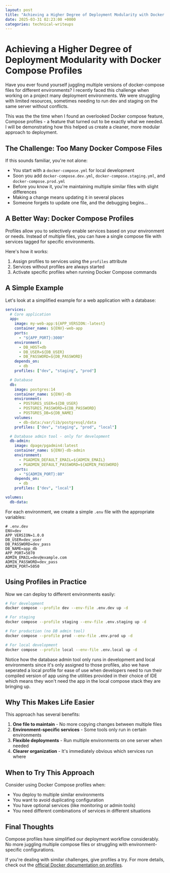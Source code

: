 ```yaml
---
layout: post
title: "Achieving a Higher Degree of Deployment Modularity with Docker Compose Profiles"
date: 2025-03-31 02:23:00 +0000
categories: technical-writeups
---
```


# Achieving a Higher Degree of Deployment Modularity with Docker Compose Profiles

Have you ever found yourself juggling multiple versions of docker-compose files for different environments? I recently faced this challenge when working on a project many deployment environments. We were struggling with limited resources, sometimes needing to run dev and staging on the same server without conflicts.

This was the the time when I found an overlooked Docker compose feature, Compose profiles - a feature that turned out to be exactly what we needed. I will be demonstrating how this helped us create a cleaner, more modular approach to deployment.

## The Challenge: Too Many Docker Compose Files

If this sounds familiar, you're not alone:

- You start with a `docker-compose.yml` for local development
- Soon you add `docker-compose.dev.yml`, `docker-compose.staging.yml`, and `docker-compose.prod.yml`
- Before you know it, you're maintaining multiple similar files with slight differences
- Making a change means updating it in several places
- Someone forgets to update one file, and the debugging begins...

## A Better Way: Docker Compose Profiles

Profiles allow you to selectively enable services based on your environment or needs. Instead of multiple files, you can have a single compose file with services tagged for specific environments.

Here's how it works:
1. Assign profiles to services using the `profiles` attribute
2. Services without profiles are always started
3. Activate specific profiles when running Docker Compose commands

## A Simple Example

Let's look at a simplified example for a web application with a database:

```yaml
services:
  # Core application
  app:
    image: my-web-app:${APP_VERSION:-latest}
    container_name: ${ENV}-web-app
    ports:
      - "${APP_PORT}:3000"
    environment:
      - DB_HOST=db
      - DB_USER=${DB_USER}
      - DB_PASSWORD=${DB_PASSWORD}
    depends_on:
      - db
    profiles: ["dev", "staging", "prod"]

  # Database
  db:
    image: postgres:14
    container_name: ${ENV}-db
    environment:
      - POSTGRES_USER=${DB_USER}
      - POSTGRES_PASSWORD=${DB_PASSWORD}
      - POSTGRES_DB=${DB_NAME}
    volumes:
      - db-data:/var/lib/postgresql/data
    profiles: ["dev", "staging", "prod", "local"]

  # Database admin tool - only for development
  db-admin:
    image: dpage/pgadmin4:latest
    container_name: ${ENV}-db-admin
    environment:
      - PGADMIN_DEFAULT_EMAIL=${ADMIN_EMAIL}
      - PGADMIN_DEFAULT_PASSWORD=${ADMIN_PASSWORD}
    ports:
      - "${ADMIN_PORT}:80"
    depends_on:
      - db
    profiles: ["dev", "local"]

volumes:
  db-data:
```

For each environment, we create a simple `.env` file with the appropriate variables:

```
# .env.dev
ENV=dev
APP_VERSION=1.0.0
DB_USER=dev_user
DB_PASSWORD=dev_pass
DB_NAME=app_db
APP_PORT=5070
ADMIN_EMAIL=dev@example.com
ADMIN_PASSWORD=dev_pass
ADMIN_PORT=5050
```

## Using Profiles in Practice

Now we can deploy to different environments easily:

```bash
# For development
docker compose --profile dev --env-file .env.dev up -d

# For staging
docker compose --profile staging --env-file .env.staging up -d

# For production (no DB admin tool)
docker compose --profile prod --env-file .env.prod up -d

# For local development
docker compose --profile local --env-file .env.local up -d
```

Notice how the database admin tool only runs in development and local environments since it's only assigned to those profiles, also we have seperated a local profile for ease of use when developers need to run their compiled version of app using the utilities provided in their choice of IDE which means they won't need the app in the local compose stack they are bringing up.

## Why This Makes Life Easier

This approach has several benefits:

1. **One file to maintain** - No more copying changes between multiple files
2. **Environment-specific services** - Some tools only run in certain environments
3. **Flexible deployments** - Run multiple environments on one server when needed
4. **Clearer organization** - It's immediately obvious which services run where

## When to Try This Approach

Consider using Docker Compose profiles when:
- You deploy to multiple similar environments
- You want to avoid duplicating configuration
- You have optional services (like monitoring or admin tools)
- You need different combinations of services in different situations

## Final Thoughts

Compose profiles have simplified our deployment workflow considerably. No more juggling multiple compose files or struggling with environment-specific configurations.

If you're dealing with similar challenges, give profiles a try. For more details, check out the [official Docker documentation on profiles](https://docs.docker.com/compose/how-tos/profiles/).
